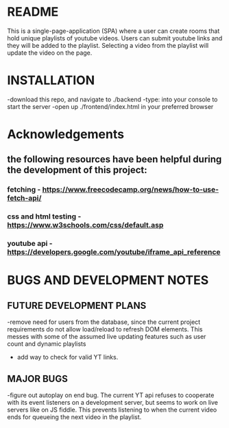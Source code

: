 # README

This is a single-page-application (SPA) where a user can create rooms that hold unique playlists of youtube videos. Users can submit youtube links and they will be added to the playlist. Selecting a video from the playlist will update the video on the page.

# INSTALLATION

-download this repo, and navigate to ./backend
-type: <rails s> into your console to start the server
-open up ./frontend/index.html in your preferred browser

# Acknowledgements

## the following resources have been helpful during the development of this project:

### fetching - https://www.freecodecamp.org/news/how-to-use-fetch-api/

### css and html testing - https://www.w3schools.com/css/default.asp

### youtube api - https://developers.google.com/youtube/iframe_api_reference

# BUGS AND DEVELOPMENT NOTES

## FUTURE DEVELOPMENT PLANS

-remove need for users from the database, since the current project requirements do not allow load/reload to refresh DOM elements. This messes with some of the assumed live updating features such as user count and dynamic playlists

- add way to check for valid YT links.

## MAJOR BUGS

-figure out autoplay on end bug. The current YT api refuses to cooperate with its event listeners on a development server, but seems to work on live servers like on JS fiddle. This prevents listening to when the current video ends for queueing the next video in the playlist.
